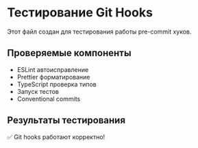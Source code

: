 # Тестирование Git Hooks

Этот файл создан для тестирования работы pre-commit хуков.

## Проверяемые компоненты
- ESLint автоисправление
- Prettier форматирование  
- TypeScript проверка типов
- Запуск тестов
- Conventional commits

## Результаты тестирования
✅ Git hooks работают корректно!